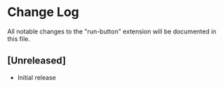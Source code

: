 # Change Log

All notable changes to the "run-button" extension will be documented in this file.


## [Unreleased]

- Initial release